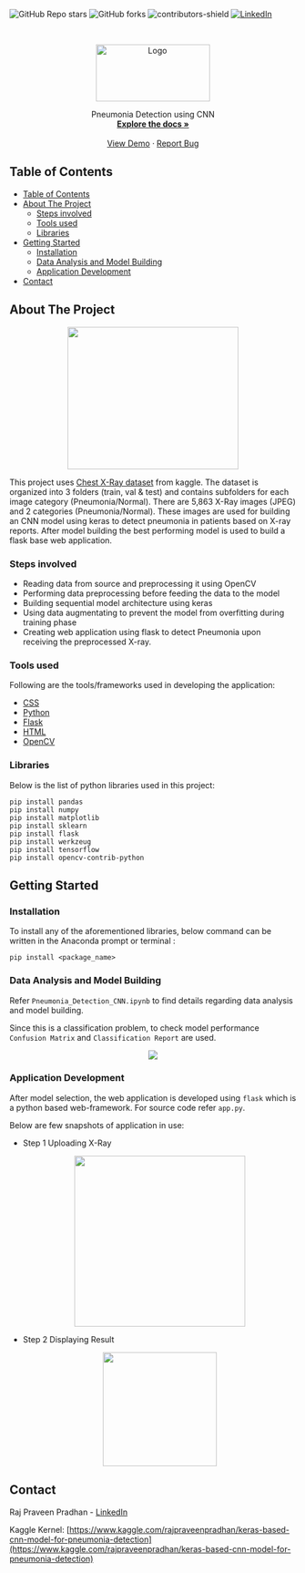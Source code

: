 ![GitHub Repo stars](https://img.shields.io/github/stars/rppradhan08/pneumonia-detection)
![GitHub forks](https://img.shields.io/github/forks/rppradhan08/pneumonia-detection?color=green)
![contributors-shield](https://img.shields.io/github/contributors/rppradhan08/pneumonia-detection)
[![LinkedIn][linkedin-shield]](https://in.linkedin.com/in/raj-praveen-pradhan-306625101)

[linkedin-shield]: https://img.shields.io/badge/-LinkedIn-black.svg?style=flat-square&logo=linkedin&colorB=555

<!-- PROJECT LOGO -->
<br />
<p align="center">
  <a href="https://github.com/rppradhan08/pneumonia-detection">
    <img src="https://raw.githubusercontent.com/rppradhan08/pneumonia-detection/master/images/logo.PNG" alt="Logo" width="200px" height="100px">
  </a>

  <p align="center">
    Pneumonia Detection using CNN
    <br />
    <a href="https://github.com/rppradhan08/pneumonia-detection"><strong>Explore the docs »</strong></a>
    <br />
    <br />
    <a href="https://github.com/rppradhan08/pneumonia-detection">View Demo</a>
    ·
    <a href="https://github.com/rppradhan08/pneumonia-detection/issues">Report Bug</a>
  </p>
</p>

<!-- TABLE OF CONTENTS -->

## Table of Contents

- [Table of Contents](#table-of-contents)
- [About The Project](#about-the-project)
  - [Steps involved](#steps-involved)
  - [Tools used](#tools-used)
  - [Libraries](#libraries)
- [Getting Started](#getting-started)
  - [Installation](#installation)
  - [Data Analysis and Model Building](#data-analysis-and-model-building)
  - [Application Development](#application-development)
- [Contact](#contact)

<!-- ABOUT THE PROJECT -->

## About The Project

<p align="center">
  <img src="https://raw.githubusercontent.com/rppradhan08/pneumonia-detection/master/images/person1661_virus_2872.jpeg" height="250px" width="300px">
</p>
This project uses <a href="https://www.kaggle.com/paultimothymooney/chest-xray-pneumonia">Chest X-Ray dataset</a> from kaggle.
The dataset is organized into 3 folders (train, val & test) and contains subfolders for each image category (Pneumonia/Normal). There are 5,863 X-Ray images (JPEG) and 2 categories (Pneumonia/Normal). These images are used for building an CNN model using keras to detect pneumonia in patients based on X-ray reports. After model building the best performing model is used to build a flask base web application.

### Steps involved

- Reading data from source and preprocessing it using OpenCV
- Performing data preprocessing before feeding the data to the model
- Building sequential model architecture using keras
- Using data augmentating to prevent the model from overfitting during training phase
- Creating web application using flask to detect Pneumonia upon receiving the preprocessed X-ray.

### Tools used

Following are the tools/frameworks used in developing the application:

- [CSS](https://en.wikipedia.org/wiki/CSS)
- [Python](https://www.python.org/)
- [Flask](https://palletsprojects.com/p/flask/)
- [HTML](https://en.wikipedia.org/wiki/HTML)
- [OpenCV](https://opencv-python-tutroals.readthedocs.io/en/latest/)

### Libraries

Below is the list of python libraries used in this project:

```
pip install pandas
pip install numpy
pip install matplotlib
pip install sklearn
pip install flask
pip install werkzeug
pip install tensorflow
pip install opencv-contrib-python
```

## Getting Started

### Installation

To install any of the aforementioned libraries, below command can be written in the Anaconda prompt or terminal :

```
pip install <package_name>
```

### Data Analysis and Model Building

Refer `Pneumonia_Detection_CNN.ipynb` to find details regarding data analysis and model building.

Since this is a classification problem, to check model performance `Confusion Matrix` and `Classification Report` are used.

<p align="center">
<img src="https://raw.githubusercontent.com/rppradhan08/pneumonia-detection/master/images/cunfusion_mat.png">
</p>

### Application Development

After model selection, the web application is developed using `flask` which is a python based web-framework. For source code refer `app.py`.

Below are few snapshots of application in use:

- Step 1 Uploading X-Ray
  <p align="center">
    <img src="https://raw.githubusercontent.com/rppradhan08/pneumonia-detection/master/images/home.PNG" height="300px">
  </p>
- Step 2 Displaying Result
  <p align="center">
    <img src="https://raw.githubusercontent.com/rppradhan08/pneumonia-detection/master/images/normal.PNG" height="200px">
  </p>

<!-- CONTACT -->

## Contact

Raj Praveen Pradhan - [LinkedIn](https://in.linkedin.com/in/raj-praveen-pradhan-306625101)

Kaggle Kernel: [https://www.kaggle.com/rajpraveenpradhan/keras-based-cnn-model-for-pneumonia-detection](https://www.kaggle.com/rajpraveenpradhan/keras-based-cnn-model-for-pneumonia-detection)
